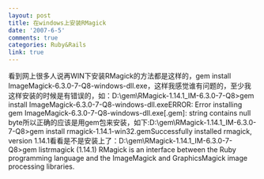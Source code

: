 ```yaml
---
layout: post
title: 在windows上安装RMagick
date: '2007-6-5'
comments: true
categories: Ruby&Rails
link: true
---
```

看到网上很多人说再WIN下安装RMagick的方法都是这样的，gem install ImageMagick-6.3.0-7-Q8-windows-dll.exe，这样我感觉谁有问题的，至少我这样安装的时候是有错误的，如：D:\gem\RMagick-1.14.1_IM-6.3.0-7-Q8&gt;gem install ImageMagick-6.3.0-7-Q8-windows-dll.exeERROR:  Error installing gem ImageMagick-6.3.0-7-Q8-windows-dll.exe[.gem]: string contains null byte所以正确的应该是用gem包来安装，如下:D:\gem\RMagick-1.14.1_IM-6.3.0-7-Q8&gt;gem install rmagick-1.14.1-win32.gemSuccessfully installed rmagick, version 1.14.1看看是不是安装上了：D:\gem\RMagick-1.14.1_IM-6.3.0-7-Q8&gt;gem listrmagick (1.14.1)    RMagick is an interface between the Ruby programming language and    the ImageMagick and GraphicsMagick image processing libraries.
